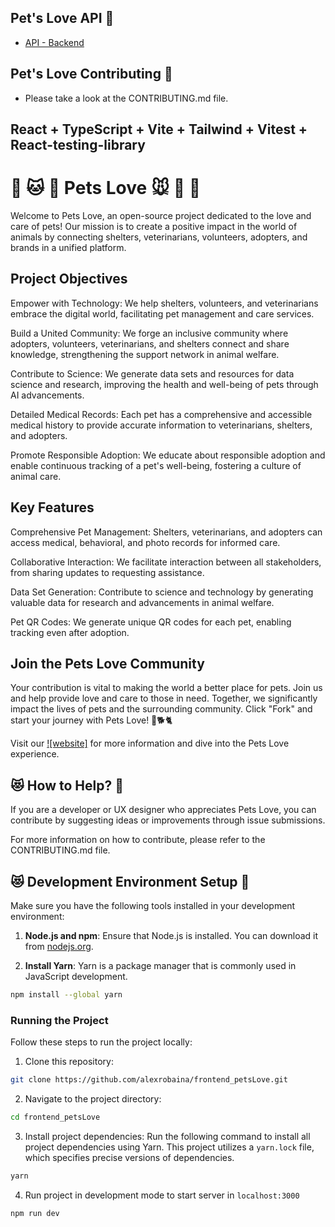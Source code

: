 ## Pet's Love API 🐰

- [API - Backend](https://github.com/alexrobaina/api-pets-love)

## Pet's Love Contributing 🦊

- Please take a look at the CONTRIBUTING.md file.

## React + TypeScript + Vite + Tailwind + Vitest + React-testing-library

# 🐶 🐱 🦊 Pets Love 🐭 🐹 🐰

Welcome to Pets Love, an open-source project dedicated to the love and care of pets! Our mission is to create a positive impact in the world of animals by connecting shelters, veterinarians, volunteers, adopters, and brands in a unified platform.

## Project Objectives

Empower with Technology: We help shelters, volunteers, and veterinarians embrace the digital world, facilitating pet management and care services.

Build a United Community: We forge an inclusive community where adopters, volunteers, veterinarians, and shelters connect and share knowledge, strengthening the support network in animal welfare.

Contribute to Science: We generate data sets and resources for data science and research, improving the health and well-being of pets through AI advancements.

Detailed Medical Records: Each pet has a comprehensive and accessible medical history to provide accurate information to veterinarians, shelters, and adopters.

Promote Responsible Adoption: We educate about responsible adoption and enable continuous tracking of a pet's well-being, fostering a culture of animal care.

## Key Features

Comprehensive Pet Management: Shelters, veterinarians, and adopters can access medical, behavioral, and photo records for informed care.

Collaborative Interaction: We facilitate interaction between all stakeholders, from sharing updates to requesting assistance.

Data Set Generation: Contribute to science and technology by generating valuable data for research and advancements in animal welfare.

Pet QR Codes: We generate unique QR codes for each pet, enabling tracking even after adoption.

## Join the Pets Love Community

Your contribution is vital to making the world a better place for pets. Join us and help provide love and care to those in need. Together, we significantly impact the lives of pets and the surrounding community. Click "Fork" and start your journey with Pets Love! 🌟🐕🐈

Visit our [![website]](https://www.petslove.app/) for more information and dive into the Pets Love experience.

## 😻 How to Help? 🐶

If you are a developer or UX designer who appreciates Pets Love, you can contribute by suggesting ideas or improvements through issue submissions.

For more information on how to contribute, please refer to the CONTRIBUTING.md file.


## 😻 Development Environment Setup 🐶

Make sure you have the following tools installed in your development environment:

1. **Node.js and npm**: Ensure that Node.js is installed. You can download it from [nodejs.org](https://nodejs.org/).

2. **Install Yarn**: Yarn is a package manager that is commonly used in JavaScript development.

```bash
npm install --global yarn
```

### Running the Project

Follow these steps to run the project locally:

1. Clone this repository:

```bash
git clone https://github.com/alexrobaina/frontend_petsLove.git
```

2. Navigate to the project directory:

```bash
cd frontend_petsLove
```

3. Install project dependencies: Run the following command to install all project dependencies using Yarn. This project utilizes a `yarn.lock` file, which specifies precise versions of dependencies.

```bash
yarn
```

4. Run project in development mode to start server in `localhost:3000`

```bash
npm run dev
```
